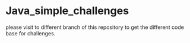# Java_simple_challenges

please visit to different branch of this repository to get the different code base for challenges.
